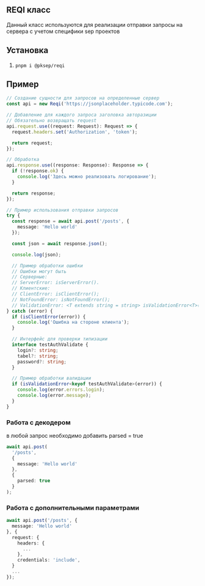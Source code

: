 ## REQI класс

Данный класс используются для реализации отправки запросы на сервера с учетом специфики sep проектов

## Установка

1. `pnpm i @pksep/reqi`

## Пример

```ts
// Создание сущности для запросов на определенные сервер
const api = new Reqi('https://jsonplaceholder.typicode.com');

// Добавление для каждого запроса заголовка авторазиции
// Обязательно возвращать request
api.request.use((request: Request): Request => {
  request.headers.set('Authorization', 'token');

  return request;
});

// Обработка
api.response.use((response: Response): Response => {
  if (!response.ok) {
    console.log('Здесь можно реализовать логирование');
  }

  return response;
});

// Пример использования отправки запросов
try {
  const response = await api.post('/posts', {
    message: 'Hello world'
  });

  const json = await response.json();

  console.log(json);

  // Пример обработки ошибки
  // Ошибки могут быть
  // Серверные:
  // ServerError: isServerError().
  // Клиентские:
  // ClientError: isClientError();
  // NotFoundError: isNotFoundError();
  // ValidationError: <T extends string = string> isValidationError<T>()
} catch (error) {
  if (isClientError(error)) {
    console.log('Ошибка на стороне клиента');
  }

  // Интерфейс для проверки типизации
  interface testAuthValidate {
    login?: string;
    tabel?: string;
    password?: string;
  }

  // Пример обработки валидации
  if (isValidationError<keyof testAuthValidate>(error)) {
    console.log(error.errors.login);
    console.log(error.message);
  }
}
```

### Работа с декодером

в любой запрос необходимо добавить parsed = true

```ts
await api.post(
  '/posts',
  {
    message: 'Hello world'
  },
  {
    parsed: true
  }
);
```

### Работа с дополнительными параметрами

```ts
await api.post('/posts', {
  message: 'Hello world'
}, {
  request: {
    headers: {
      ...
    },
    credentials: 'include',
  }
  ...
});
```

